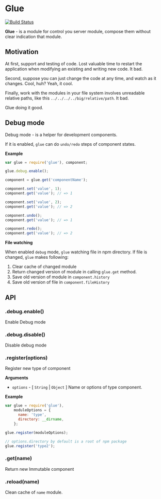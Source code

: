 
# Glue
[![Build Status](https://travis-ci.org/fun-stack/glue.svg?branch=master)](https://travis-ci.org/fun-stack/glue)

**Glue** - is a module for control you server module, compose them without
clear indication that module.

## Motivation
At first, support and testing of code. Lost valuable time to restart the application when modifying an existing and writing new code. It bad.

Second, suppose you can just change the code at any time, and watch as it changes. Cool, huh? Yeah, it cool.

Finally, work with the modules in your file system involves unreadable relative paths, like this `../../../../big/relative/path`. It bad.

Glue doing it good.

## Debug mode

Debug mode - is a helper for development components.

If it is enabled, `glue` can do `undo/redo` steps of component states.

**Example**
```javascript
var glue = require('glue'), component;

glue.debug.enable();

component = glue.get('componentName');

component.set('value', 1);
component.get('value'); // => 1

component.set('value', 2);
component.get('value'); // => 2

component.undo();
component.get('value'); // => 1

component.redo();
component.get('value'); // => 2
```

**File watching**

When enabled `debug` mode, `glue` watching file in npm directory. If file is
changed, `glue` makes following:

1. Clear cache of changed module
2. Return changed version of module in calling `glue.get` method.
3. Save old version of module in `component.history`
4. Save old version of file in `component.fileHistory`


## API

### .debug.enable()

Enable Debug mode

### .debug.disable()

Disable debug mode

### .register(options)

Register new type of component

**Arguments**
  * `options` - [ `String` | `Object` ] Name or options of type component.

**Example**

```javascript
var glue = require('glue'),
    moduleOptions = {
      name: 'type',
      directory: __dirname,
    };

glue.register(moduleOptions);

// options.directory by default is a root of npm package
glue.register('type2');
```
### .get(name)

Return new Immutable component

### .reload(name)

Clean cache of `name` module.
